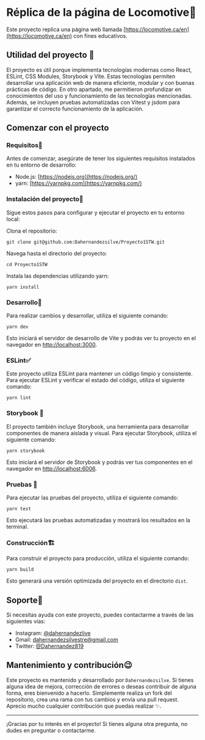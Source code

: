 
# Réplica de la página de Locomotive📑

Este proyecto replica una página web llamada [https://locomotive.ca/en](https://locomotive.ca/en) con fines educativos.

## Utilidad del proyecto 🎯

El proyecto es útil porque implementa tecnologías modernas como React, ESLint, CSS Modules, Storybook y Vite. Estas tecnologías permiten desarrollar una aplicación web de manera eficiente, modular y con buenas prácticas de código. En otro apartado, me permitieron profundizar en conocimientos del uso y funcionamiento de las tecnologías mencionadas. Además, se incluyen pruebas automatizadas con Vitest y jsdom para garantizar el correcto funcionamiento de la aplicación.

## Comenzar con el proyecto 

### Requisitos📃

Antes de comenzar, asegúrate de tener los siguientes requisitos instalados en tu entorno de desarrollo:

-   Node.js: [https://nodejs.org](https://nodejs.org/)
-   yarn: [https://yarnpkg.com](https://yarnpkg.com/)

### Instalación del proyecto🔎

Sigue estos pasos para configurar y ejecutar el proyecto en tu entorno local:

Clona el repositorio:

    git clone git@github.com:Dahernandezsilve/Proyecto1STW.git

Navega hasta el directorio del proyecto:

    cd Proyecto1STW

Instala las dependencias utilizando yarn:

    yarn install

 

### Desarrollo🔬

Para realizar cambios y desarrollar, utiliza el siguiente comando:

    yarn dev

Esto iniciará el servidor de desarrollo de Vite y podrás ver tu proyecto en el navegador en [http://localhost:3000](http://localhost:3000/).

### ESLint✅

Este proyecto utiliza ESLint para mantener un código limpio y consistente. Para ejecutar ESLint y verificar el estado del código, utiliza el siguiente comando:

    yarn lint

### Storybook 🚀

El proyecto también incluye Storybook, una herramienta para desarrollar componentes de manera aislada y visual. Para ejecutar Storybook, utiliza el siguiente comando:

    yarn storybook

Esto iniciará el servidor de Storybook y podrás ver tus componentes en el navegador en [http://localhost:6006](http://localhost:6006/).

### Pruebas 🏥

Para ejecutar las pruebas del proyecto, utiliza el siguiente comando:

    yarn test
  
  Esto ejecutará las pruebas automatizadas y mostrará los resultados en la terminal.

### Construcción🏗️

Para construir el proyecto para producción, utiliza el siguiente comando:

    yarn build

Esto generará una versión optimizada del proyecto en el directorio `dist`.

## Soporte📒

Si necesitas ayuda con este proyecto, puedes contactarme a través de las siguientes vías:

-   Instagram: [@dahernandezlive](https://www.instagram.com/dahernandezlive)
-   Gmail: [dahernandezsilvestre@gmail.com](mailto:dahernandezsilvestre@gmail.com)
-   Twitter: [@Dahernandez819](https://twitter.com/Dahernandez819)

## Mantenimiento y contribución😉

Este proyecto es mantenido y desarrollado por `Dahernandezsilve`. Si tienes alguna idea de mejora, corrección de errores o deseas contribuir de alguna forma, eres bienvenido a hacerlo. Simplemente realiza un fork del repositorio, crea una rama con tus cambios y envía una pull request. Aprecio mucho cualquier contribución que puedas realizar ✨.

----------

¡Gracias por tu interés en el proyecto! Si tienes alguna otra pregunta, no dudes en preguntar o contactarme.
